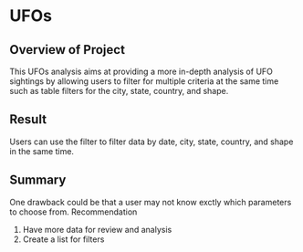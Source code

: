 # UFOs

## Overview of Project
This UFOs analysis aims at providing a more in-depth analysis of UFO sightings by allowing users to filter for multiple criteria at the same time such as table filters for the city, state, country, and shape.


## Result
Users can use the filter to filter data by date, city, state, country, and shape in the same time. 


## Summary
One drawback could be that a user may not know exctly which parameters to choose from.
Recommendation
1. Have more data for review and analysis
2. Create a list for filters
